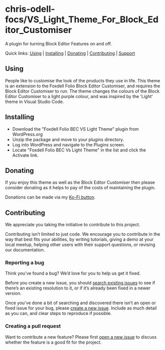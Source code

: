 chris-odell-focs/VS_Light_Theme_For_Block_Editor_Customiser
========================================

A plugin for turning Block Editor Features on and off.

Quick links: [Using](#using) | [Installing](#installing) | [Donating](#donating) | [Contributing](#contributing) | [Support](#support)

## Using

People like to customise the look of the products they use in life. This theme is an extension to the
Foxdell Folio Block Editor Customiser, and requires the Block Editor Customiser to run. The theme changes
the colours of the Block Editor Customiser to a light purple colour, and was inspired by the 'Light' theme
in Visual Studio Code.

## Installing

* Download the "Foxdell Folio BEC VS Light Theme" plugin from WordPress.org
* Unzip the package and move to your plugins directory.
* Log into WordPress and navigate to the Plugins screen.
* Locate "Foxdell Folio BEC Vs Light Theme" in the list and click the Activate link.

## Donating

If you enjoy this theme as well as the Block Editor Customiser then please consider donating as it helps
to pay of the costs of maintaining the plugin.

Donations can be made via my [Ko-Fi button](https://ko-fi.com/chrisodell).

## Contributing

We appreciate you taking the initiative to contribute to this project.

Contributing isn’t limited to just code. We encourage you to contribute in the way that best fits your abilities, by writing tutorials, giving a demo at your local meetup, helping other users with their support questions, or revising our documentation.


### Reporting a bug

Think you’ve found a bug? We’d love for you to help us get it fixed.

Before you create a new issue, you should [search existing issues](https://github.com/chris-odell-focs/VS_Light_Theme_For_Block_Editor_Customiser/issues) to see if there’s an existing resolution to it, or if it’s already been fixed in a newer version.

Once you’ve done a bit of searching and discovered there isn’t an open or fixed issue for your bug, please [create a new issue](https://github.com/chris-odell-focs/VS_Light_Theme_For_Block_Editor_Customiser/issues/new). Include as much detail as you can, and clear steps to reproduce if possible.

### Creating a pull request

Want to contribute a new feature? Please first [open a new issue](https://github.com/chris-odell-focs/VS_Light_Theme_For_Block_Editor_Customiser/issues/new) to discuss whether the feature is a good fit for the project.
